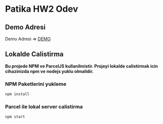 # Patika HW2 Odev

## Demo Adresi

Demo Adresi => [DEMO](https://patika-hw2-alperalin.netlify.app/)

## Lokalde Calistirma

**Bu projede NPM ve ParcelJS kullanilmistir. Projeyi lokalde calistirmak icin cihazinizda npm ve nodejs yuklu olmalidir.**

### NPM Paketlerini yukleme

```js
npm install
```

### Parcel ile lokal server calistirma

```js
npm start
```
